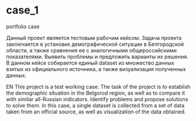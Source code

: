 # case_1
portfolio case


Данный проект является тестовым рабочим кейсом.
Задача проекта заключается в установке демографической ситуации в Белгородской области, а также сравнения ее с аналогичными общероссийскими показателями.
Выявить проблемы и предложить варианты их решения.
В данном кейсе собирается единый dataset из множество данных взятых из официального источника, а также визуализация полученных данных.

EN
This project is a test working case.
The task of the project is to establish the demographic situation in the Belgorod region, as well as to compare it with similar all-Russian indicators.
Identify problems and propose solutions to solve them.
In this case, a single dataset is collected from a set of data taken from an official source, as well as visualization of the data obtained.
